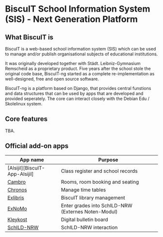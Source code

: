 # BiscuIT School Information System (SIS) - Next Generation Platform

## What BiscuIT is

BiscuIT is a web-based school information system (SIS) which can be used to
manage and/or publish organisational subjects of educational institutions.

It was originally developed together with Städt. Leibniz-Gymnasium Remscheid
as a proprietary product. Five years after the school stole the original
code base, BiscuIT-ng started as a complete re-implementation as
well-designed, free and open source software.

BiscuIT-ng is a platform based on Django, that provides central funstions
and data structures that can be used by apps that are developed and provided
seperately. The core can interact closely with the Debian Edu / Skolelinux
system.

## Core features

TBA.

## Official add-on apps

| App name                             | Purpose                                             |
| ------------------------------------ | --------------------------------------------------- |
| [Alsijil][BiscuIT-App-Alsijil]       | Class register and school records                   |
| [Cambro][BiscuIT-App-Cambro]         | Rooms, room booking and seating                     |
| [Chronos][BiscuIT-App-Chronos]       | Manage time tables                                  |
| [Exlibris][BiscuIT-App-Exlibris]     | BiscuIT library management                          |
| [ExNoMo][BiscuIT-App-ExNoMo]         | Enter grades into SchILD-NRW (Externes Noten-Modul) |                                                    |
| [Kleykost][BiscuIT-App-Kleykost]     | Digital bulletin board                              |
| [SchILD-NRW][BiscuIT-App-SchILD-NRW] | SchILD-NRW interaction                              |

[BiscuIT-App-Alijil]: https://edugit.org/Teckids/BiscuIT/BiscuIT-App-Alsijil
[BiscuIT-App-Cambro]: https://edugit.org/Teckids/BiscuIT/BiscuIT-App-Cambro
[BiscuIT-App-Chronos]: https://edugit.org/Teckids/BiscuIT/BiscuIT-App-Chronos
[BiscuIT-App-Exlibris]: https://edugit.org/Teckids/BiscuIT/BiscuIT-App-Exlibris
[BiscuIT-App-ExNoMo]: https://edugit.org/Teckids/BiscuIT/BiscuIT-App-ExNoMo
[BiscuIT-App-Kleykost]: https://edugit.org/Teckids/BiscuIT/BiscuIT-App-Kleykost
[BiscuIT-App-SchILD-NRW]: https://edugit.org/Teckids/BiscuIT/BiscuIT-App-SchILD-NRW
